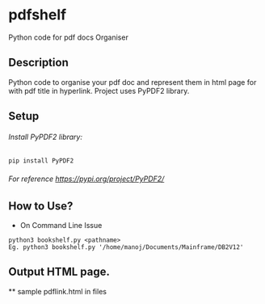 # pdfshelf
Python code for pdf docs Organiser

## Description
Python code to organise your pdf doc and represent them in html page for with pdf title in hyperlink.
Project uses PyPDF2 library.


## Setup
###### Install PyPDF2 library: 
``` 
pip install PyPDF2
```
###### For reference https://pypi.org/project/PyPDF2/

## How to Use?
- On Command Line Issue
```
python3 bookshelf.py <pathname>
Eg. python3 bookshelf.py '/home/manoj/Documents/Mainframe/DB2V12'
```

## Output HTML page.
** sample pdflink.html in files 

